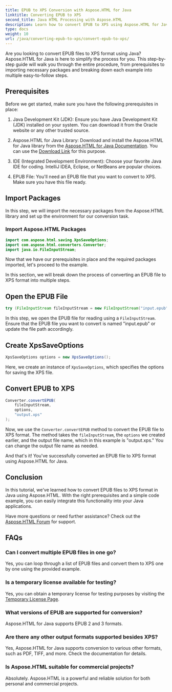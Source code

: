 ```yaml
---
title: EPUB to XPS Conversion with Aspose.HTML for Java
linktitle: Converting EPUB to XPS
second_title: Java HTML Processing with Aspose.HTML
description: Learn how to convert EPUB to XPS using Aspose.HTML for Java. A step-by-step guide for seamless EPUB to XPS conversion. Try it now!
type: docs
weight: 10
url: /java/converting-epub-to-xps/convert-epub-to-xps/
---
```


Are you looking to convert EPUB files to XPS format using Java? Aspose.HTML for Java is here to simplify the process for you. This step-by-step guide will walk you through the entire procedure, from prerequisites to importing necessary packages and breaking down each example into multiple easy-to-follow steps.

## Prerequisites

Before we get started, make sure you have the following prerequisites in place:

1. Java Development Kit (JDK): Ensure you have Java Development Kit (JDK) installed on your system. You can download it from the Oracle website or any other trusted source.

2. Aspose.HTML for Java Library: Download and install the Aspose.HTML for Java library from the [Aspose.HTML for Java Documentation](https://reference.aspose.com/html/java/). You can use the [Download Link](https://releases.aspose.com/html/java/) for this purpose.

3. IDE (Integrated Development Environment): Choose your favorite Java IDE for coding. IntelliJ IDEA, Eclipse, or NetBeans are popular choices.

4. EPUB File: You'll need an EPUB file that you want to convert to XPS. Make sure you have this file ready.

## Import Packages

In this step, we will import the necessary packages from the Aspose.HTML library and set up the environment for our conversion task.

### Import Aspose.HTML Packages

```java
import com.aspose.html.saving.XpsSaveOptions;
import com.aspose.html.converters.Converter;
import java.io.FileInputStream;
```

Now that we have our prerequisites in place and the required packages imported, let's proceed to the example.

In this section, we will break down the process of converting an EPUB file to XPS format into multiple steps.

## Open the EPUB File

```java
try (FileInputStream fileInputStream = new FileInputStream("input.epub")) {
```

In this step, we open the EPUB file for reading using a `FileInputStream`. Ensure that the EPUB file you want to convert is named "input.epub" or update the file path accordingly.

## Create XpsSaveOptions

```java
XpsSaveOptions options = new XpsSaveOptions();
```

Here, we create an instance of `XpsSaveOptions`, which specifies the options for saving the XPS file.

## Convert EPUB to XPS

```java
Converter.convertEPUB(
    fileInputStream,
    options,
    "output.xps"
);
```

Now, we use the `Converter.convertEPUB` method to convert the EPUB file to XPS format. The method takes the `fileInputStream`, the `options` we created earlier, and the output file name, which in this example is "output.xps." You can change the output file name as needed.

And that's it! You've successfully converted an EPUB file to XPS format using Aspose.HTML for Java.

## Conclusion

In this tutorial, we've learned how to convert EPUB files to XPS format in Java using Aspose.HTML. With the right prerequisites and a simple code example, you can easily integrate this functionality into your Java applications.

Have more questions or need further assistance? Check out the [Aspose.HTML Forum](https://forum.aspose.com/) for support.

## FAQs

### Can I convert multiple EPUB files in one go?
Yes, you can loop through a list of EPUB files and convert them to XPS one by one using the provided example.

### Is a temporary license available for testing?
Yes, you can obtain a temporary license for testing purposes by visiting the [Temporary License Page](https://purchase.aspose.com/temporary-license/).

### What versions of EPUB are supported for conversion?
Aspose.HTML for Java supports EPUB 2 and 3 formats.

### Are there any other output formats supported besides XPS?
Yes, Aspose.HTML for Java supports conversion to various other formats, such as PDF, TIFF, and more. Check the documentation for details.

### Is Aspose.HTML suitable for commercial projects?
Absolutely. Aspose.HTML is a powerful and reliable solution for both personal and commercial projects.
